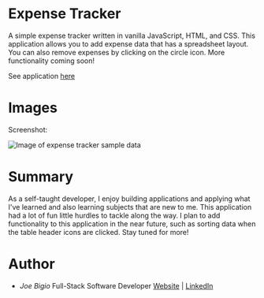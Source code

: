 # Expense Tracker

A simple expense tracker written in vanilla JavaScript, HTML, and CSS. This application allows you to add expense data that has a spreadsheet layout. You can also remove expenses by clicking on the circle icon. More functionality coming soon!

See application [here](https://jvbigio.github.io/expense-tracker/)

# Images

Screenshot:

![Image of expense tracker sample data](https://i.postimg.cc/rwtBtMy3/expense-tracker.png)

# Summary

As a self-taught developer, I enjoy building applications and applying what I've learned and also learning subjects that are new to me. This application had a lot of fun little hurdles to tackle along the way. I plan to add functionality to this application in the near future, such as sorting data when the table header icons are clicked. Stay tuned for more!

# Author

- _Joe Bigio_ Full-Stack Software Developer [Website](https://j-bigio-portfolio.netlify.app/) | [LinkedIn](https://www.linkedin.com/in/joelbigio/)
